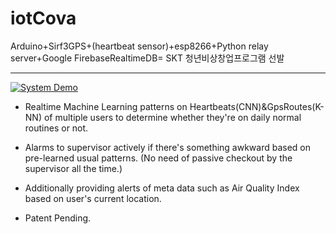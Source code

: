 # iotCova
Arduino+Sirf3GPS+(heartbeat sensor)+esp8266+Python relay server+Google FirebaseRealtimeDB= SKT 청년비상창업프로그램 선발

* * *
[![System Demo](http://i3.ytimg.com/vi/QA-YlBUXh8Y/hqdefault.jpg)](https://youtu.be/QA-YlBUXh8Y)

* Realtime Machine Learning patterns on Heartbeats(CNN)&GpsRoutes(K-NN) of multiple users to determine whether they're on daily normal routines or not.

* Alarms to supervisor actively if there's something awkward based on pre-learned usual patterns. (No need of passive checkout by the supervisor all the time.)

* Additionally providing alerts of meta data such as Air Quality Index based on user's current location.

* Patent Pending.
